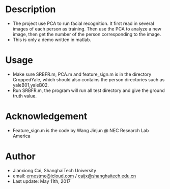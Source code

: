 # Description
- The project use PCA to run facial recognition. It first read in several images of each person as training. Then use the PCA to analyze a new image, then get the number of the person corresponding to the image.
- This is only a demo written in matlab.

# Usage
- Make sure SRBFR.m, PCA.m and feature_sign.m is in the directory CroppedYale, which should also contains the person directories such as yaleB01,yaleB02.
- Run SRBFR.m, the program will run all test directory and give the ground truth value.

# Acknowledgement
- Feature_sign.m is the code by Wang Jinjun @ NEC Research Lab America

# Author
- Jianxiong Cai, ShanghaiTech University
- email: ernestme@icloud.com / caijx@shanghaitech.edu.cn
- Last update: May 11th, 2017